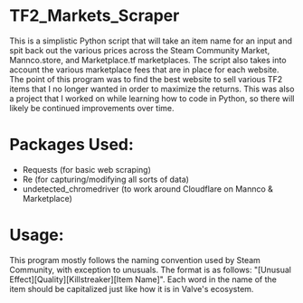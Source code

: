 # TF2_Markets_Scraper
This is a simplistic Python script that will take an item name for an input and spit back out the various prices across the Steam Community Market, Mannco.store, and Marketplace.tf marketplaces. The script also takes into account the various marketplace fees that are in place for each website. The point of this program was to find the best website to sell various TF2 items that I no longer wanted in order to maximize the returns. This was also a project that I worked on while learning how to code in Python, so there will likely be continued improvements over time.

# Packages Used:
* Requests (for basic web scraping)
* Re (for capturing/modifying all sorts of data)
* undetected_chromedriver (to work around Cloudflare on Mannco & Marketplace)

# Usage:
This program mostly follows the naming convention used by Steam Community, with exception to unusuals. The format is as follows: "[Unusual Effect][Quality][Killstreaker][Item Name]". Each word in the name of the item should be capitalized just like how it is in Valve's ecosystem.
